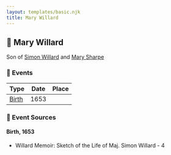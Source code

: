 ```yaml
---
layout: templates/basic.njk
title: Mary Willard
---
```

## 🔵 Mary Willard

Son of [Simon Willard](/people/8/86485776) and [Mary Sharpe](/people/1/10735316)

### 📆 Events

Type | Date | Place
------ | ------ | ------
[Birth](#event-8bb2beac-f360-4041-bb2d-802c63af119d) | 1653 |

### 📰 Event Sources

#### <a id="event-8bb2beac-f360-4041-bb2d-802c63af119d"></a> Birth, 1653
* Willard Memoir: Sketch of the Life of Maj. Simon Willard  - 4